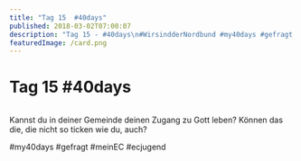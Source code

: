 ```yaml
---
title: "Tag 15  #40days"
published: 2018-03-02T07:00:07
description: "Tag 15 - #40days\n#WirsindderNordbund #my40days #gefragt #meinEC #ecjugend"
featuredImage: /card.png
---
```


# Tag 15  #40days

<img loading="lazy" src="/old/40DAYS_03-02_IN-tag-15.jpg" alt>

Kannst du in deiner Gemeinde deinen Zugang zu Gott leben? Können das die, die nicht so ticken wie du, auch?

#my40days #gefragt #meinEC #ecjugend